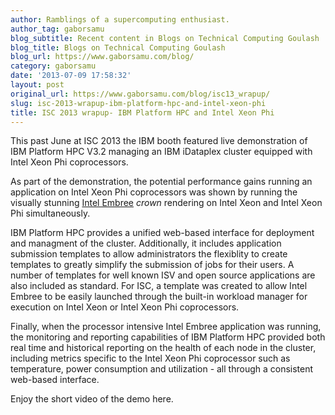 ```yaml
---
author: Ramblings of a supercomputing enthusiast.
author_tag: gaborsamu
blog_subtitle: Recent content in Blogs on Technical Computing Goulash
blog_title: Blogs on Technical Computing Goulash
blog_url: https://www.gaborsamu.com/blog/
category: gaborsamu
date: '2013-07-09 17:58:32'
layout: post
original_url: https://www.gaborsamu.com/blog/isc13_wrapup/
slug: isc-2013-wrapup-ibm-platform-hpc-and-intel-xeon-phi
title: ISC 2013 wrapup- IBM Platform HPC and Intel Xeon Phi
---
```


<p>This past June at ISC 2013 the IBM booth featured live demonstration of IBM
Platform HPC V3.2 managing an IBM iDataplex cluster equipped with Intel Xeon
Phi coprocessors.</p>

<p>As part of the demonstration, the potential performance gains running an
application on Intel Xeon Phi coprocessors was shown by running the visually
stunning <a href="https://software.intel.com/en-us/articles/embree-photo-realistic-ray-tracing-kernels">Intel Embree</a> <em>crown</em> rendering on Intel Xeon and Intel Xeon
Phi simultaneously.</p>

<p>IBM Platform HPC provides a unified web-based interface for deployment and
managment of the cluster.  Additionally, it includes application submission
templates to allow administrators the flexiblity to create templates to greatly simplify the submission of jobs for their users.  A number of templates for
well known ISV and open source applications are also included as standard.
For ISC, a template was created to allow Intel Embree to be easily launched
through the built-in workload manager for execution on Intel Xeon or
Intel Xeon Phi coprocessors.</p>

<p>Finally, when the processor intensive Intel Embree application was running,
the monitoring and reporting capabilities of IBM Platform HPC provided both
real time and historical reporting on the health of each node in the cluster,
including metrics specific to the Intel Xeon Phi coprocessor such as
temperature, power consumption and utilization - all through a consistent
web-based interface.</p>

<p>Enjoy the short video of the demo here.</p>


<div style="padding-bottom: 56.25%; height: 0; overflow: hidden;">
  
</div>